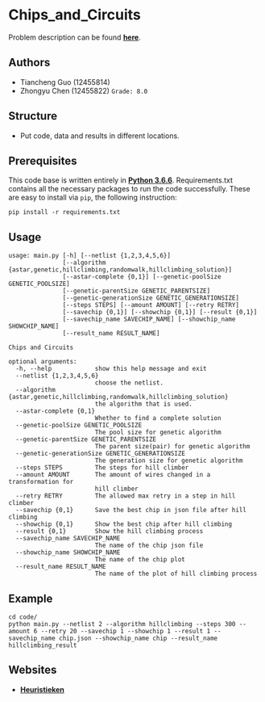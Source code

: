 # Chips_and_Circuits

Problem description can be found __[here](http://heuristieken.nl/wiki/index.php?title=Chips_%26_Circuits)__.

## Authors
- Tiancheng Guo (12455814)
- Zhongyu Chen (12455822) `Grade: 8.0`

## Structure
- Put code, data and results in different locations.

## Prerequisites
This code base is written entirely in __[Python 3.6.6](https://www.python.org/downloads/)__. Requirements.txt contains all the necessary packages to run the code successfully. These are easy to install via `pip`, the following instruction:
```
pip install -r requirements.txt
```

## Usage
```angular2html
usage: main.py [-h] [--netlist {1,2,3,4,5,6}]
               [--algorithm {astar,genetic,hillclimbing,randomwalk,hillclimbing_solution}]
               [--astar-complete {0,1}] [--genetic-poolSize GENETIC_POOLSIZE]
               [--genetic-parentSize GENETIC_PARENTSIZE]
               [--genetic-generationSize GENETIC_GENERATIONSIZE]
               [--steps STEPS] [--amount AMOUNT] [--retry RETRY]
               [--savechip {0,1}] [--showchip {0,1}] [--result {0,1}]
               [--savechip_name SAVECHIP_NAME] [--showchip_name SHOWCHIP_NAME]
               [--result_name RESULT_NAME]

Chips and Circuits

optional arguments:
  -h, --help            show this help message and exit
  --netlist {1,2,3,4,5,6}
                        choose the netlist.
  --algorithm {astar,genetic,hillclimbing,randomwalk,hillclimbing_solution}
                        the algorithm that is used.
  --astar-complete {0,1}
                        Whether to find a complete solution
  --genetic-poolSize GENETIC_POOLSIZE
                        The pool size for genetic algorithm
  --genetic-parentSize GENETIC_PARENTSIZE
                        The parent size(pair) for genetic algorithm
  --genetic-generationSize GENETIC_GENERATIONSIZE
                        The generation size for genetic algorithm
  --steps STEPS         The steps for hill climber
  --amount AMOUNT       The amount of wires changed in a transformation for
                        hill climber
  --retry RETRY         The allowed max retry in a step in hill climber
  --savechip {0,1}      Save the best chip in json file after hill climbing
  --showchip {0,1}      Show the best chip after hill climbing
  --result {0,1}        Show the hill climbing process
  --savechip_name SAVECHIP_NAME
                        The name of the chip json file
  --showchip_name SHOWCHIP_NAME
                        The name of the chip plot
  --result_name RESULT_NAME
                        The name of the plot of hill climbing process
```

## Example
```angular2html
cd code/
python main.py --netlist 2 --algorithm hillclimbing --steps 300 --amount 6 --retry 20 --savechip 1 --showchip 1 --result 1 --savechip_name chip.json --showchip_name chip --result_name hillclimbing_result
```

## Websites

* __[Heuristieken](http://heuristieken.nl/wiki/index.php?title=Heuristieken)__
